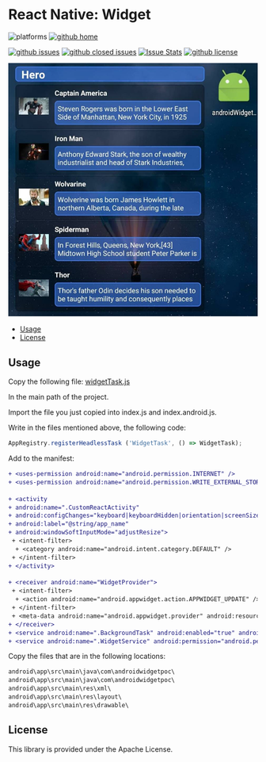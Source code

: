 # React Native: Widget

![platforms](https://img.shields.io/badge/platforms-Android-brightgreen.svg?style=flat&colorB=191A17)
[![github home](https://img.shields.io/badge/gaetanozappi-react--native--widget--listview-blue.svg?style=flat)](https://github.com/gaetanozappi/react-native-widget-listview)


[![github issues](https://img.shields.io/github/issues/gaetanozappi/react-native-widget-listview.svg?style=flat)](https://github.com/gaetanozappi/react-native-widget-listview/issues)
[![github closed issues](https://img.shields.io/github/issues-closed/gaetanozappi/react-native-widget-listview.svg?style=flat&colorB=44cc11)](https://github.com/gaetanozappi/react-native-widget-listview/issues?q=is%3Aissue+is%3Aclosed)
[![Issue Stats](https://img.shields.io/issuestats/i/github/gaetanozappi/react-native-widget-listview.svg?style=flat&colorB=44cc11)](http://github.com/gaetanozappi/react-native-widget-listview/issues)
[![github license](https://img.shields.io/github/license/gaetanozappi/react-native-widget-listview.svg)]()

![PNG](screenshot/screen.jpeg)

-   [Usage](#usage)
-   [License](#license)


## Usage

Copy the following file:
[widgetTask.js](widgetTask.js)

In the main path of the project.

Import the file you just copied into index.js and index.android.js.

Write in the files mentioned above, the following code:
```javascript
AppRegistry.registerHeadlessTask ('WidgetTask', () => WidgetTask);
```

Add to the manifest:

```diff
+ <uses-permission android:name="android.permission.INTERNET" />
+ <uses-permission android:name="android.permission.WRITE_EXTERNAL_STORAGE" />

+ <activity
+ android:name=".CustomReactActivity"
+ android:configChanges="keyboard|keyboardHidden|orientation|screenSize"
+ android:label="@string/app_name"
+ android:windowSoftInputMode="adjustResize">
 + <intent-filter>
  + <category android:name="android.intent.category.DEFAULT" />
 + </intent-filter>
+ </activity>

+ <receiver android:name="WidgetProvider">
 + <intent-filter>
  + <action android:name="android.appwidget.action.APPWIDGET_UPDATE" />
 + </intent-filter>
 + <meta-data android:name="android.appwidget.provider" android:resource="@xml/widgetprovider" />
+ </receiver>
+ <service android:name=".BackgroundTask" android:enabled="true" android:label="BackgroundAdd" />
+ <service android:name=".WidgetService" android:permission="android.permission.BIND_REMOTEVIEWS" />
```

Copy the files that are in the following locations:
```diff
android\app\src\main\java\com\androidwidgetpoc\
android\app\src\main\java\com\androidwidgetpoc\
android\app\src\main\res\xml\
android\app\src\main\res\layout\
android\app\src\main\res\drawable\
```

## License
This library is provided under the Apache License.
